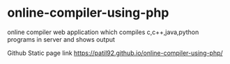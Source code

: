 # online-compiler-using-php
online compiler web application which compiles c,c++,java,python programs in server and shows output

Github Static page link https://patil92.github.io/online-compiler-using-php/

